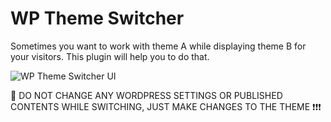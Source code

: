 # WP Theme Switcher

Sometimes you want to work with theme A while displaying theme B for your visitors. This plugin will help you to do that.

![WP Theme Switcher UI](https://static.wpclevel.com/img/wp-theme-switcher.png)

:wave: DO NOT CHANGE ANY WORDPRESS SETTINGS OR PUBLISHED CONTENTS WHILE SWITCHING, JUST MAKE CHANGES TO THE THEME :exclamation::exclamation::exclamation:

